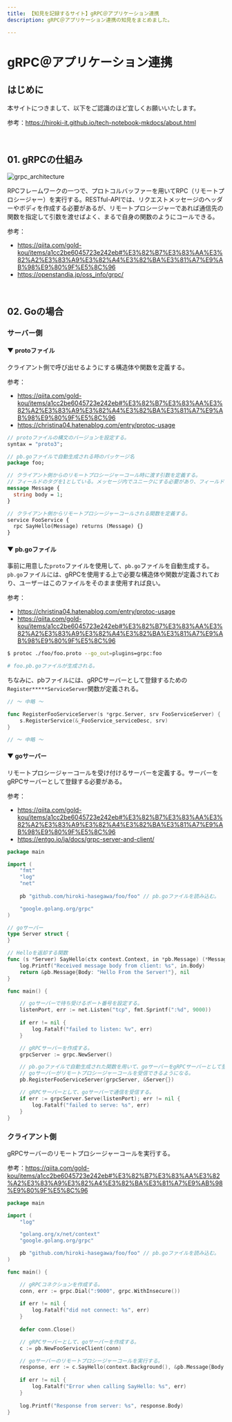 ```yaml
---
title: 【知見を記録するサイト】gRPC＠アプリケーション連携
description: gRPC＠アプリケーション連携の知見をまとめました。

---
```


# gRPC＠アプリケーション連携

## はじめに

本サイトにつきまして、以下をご認識のほど宜しくお願いいたします。

参考：https://hiroki-it.github.io/tech-notebook-mkdocs/about.html

<br>

## 01. gRPCの仕組み

![grpc_architecture](https://raw.githubusercontent.com/hiroki-it/tech-notebook/master/images/grpc_architecture.png)

RPCフレームワークの一つで、プロトコルバッファーを用いてRPC（リモートプロシージャー）を実行する。RESTful-APIでは、リクエストメッセージのヘッダーやボディを作成する必要があるが、リモートプロシージャーであれば通信先の関数を指定して引数を渡せばよく、まるで自身の関数のようにコールできる。

参考：

- https://qiita.com/gold-kou/items/a1cc2be6045723e242eb#%E3%82%B7%E3%83%AA%E3%82%A2%E3%83%A9%E3%82%A4%E3%82%BA%E3%81%A7%E9%AB%98%E9%80%9F%E5%8C%96
- https://openstandia.jp/oss_info/grpc/

<br>

## 02. Goの場合

### サーバー側

#### ▼ protoファイル

クライアント側で呼び出せるようにする構造体や関数を定義する。

参考：

- https://qiita.com/gold-kou/items/a1cc2be6045723e242eb#%E3%82%B7%E3%83%AA%E3%82%A2%E3%83%A9%E3%82%A4%E3%82%BA%E3%81%A7%E9%AB%98%E9%80%9F%E5%8C%96
- https://christina04.hatenablog.com/entry/protoc-usage

```protobuf
// protoファイルの構文のバージョンを設定する。
syntax = "proto3";

// pb.goファイルで自動生成される時のパッケージ名
package foo;

// クライアント側からのリモートプロシージャーコール時に渡す引数を定義する。
// フィールドのタグを1としている。メッセージ内でユニークにする必要があり、フィールドが増えれば別の数字を割り当てる。
message Message {
  string body = 1;
}

// クライアント側からリモートプロシージャーコールされる関数を定義する。
service FooService {
  rpc SayHello(Message) returns (Message) {}
}
```

#### ▼ pb.goファイル

事前に用意した```proto```ファイルを使用して、```pb.go```ファイルを自動生成する。```pb.go```ファイルには、gRPCを使用する上で必要な構造体や関数が定義されており、ユーザーはこのファイルをそのまま使用すれば良い。

参考：

- https://christina04.hatenablog.com/entry/protoc-usage
- https://qiita.com/gold-kou/items/a1cc2be6045723e242eb#%E3%82%B7%E3%83%AA%E3%82%A2%E3%83%A9%E3%82%A4%E3%82%BA%E3%81%A7%E9%AB%98%E9%80%9F%E5%8C%96

```bash
$ protoc ./foo/foo.proto --go_out=plugins=grpc:foo 

# foo.pb.goファイルが生成される。
```

ちなみに、pbファイルには、gRPCサーバーとして登録するための```Register*****ServiceServer```関数が定義される。

```go
// 〜 中略 〜

func RegisterFooServiceServer(s *grpc.Server, srv FooServiceServer) {
	s.RegisterService(&_FooService_serviceDesc, srv)
}

// 〜 中略 〜
```

#### ▼ goサーバー

リモートプロシージャーコールを受け付けるサーバーを定義する。サーバーをgRPCサーバーとして登録する必要がある。

参考：

- https://qiita.com/gold-kou/items/a1cc2be6045723e242eb#%E3%82%B7%E3%83%AA%E3%82%A2%E3%83%A9%E3%82%A4%E3%82%BA%E3%81%A7%E9%AB%98%E9%80%9F%E5%8C%96
- https://entgo.io/ja/docs/grpc-server-and-client/

```go
package main

import (
    "fmt"
    "log"
    "net"
  
    pb "github.com/hiroki-hasegawa/foo/foo" // pb.goファイルを読み込む。

    "google.golang.org/grpc"
)

// goサーバー
type Server struct {
}

// Helloを返却する関数
func (s *Server) SayHello(ctx context.Context, in *pb.Message) (*Message, error) {
	log.Printf("Received message body from client: %s", in.Body)
	return &pb.Message{Body: "Hello From the Server!"}, nil
}

func main() {

    // goサーバーで待ち受けるポート番号を設定する。
    listenPort, err := net.Listen("tcp", fmt.Sprintf(":%d", 9000))
  
    if err != nil {
        log.Fatalf("failed to listen: %v", err)
    }

    // gRPCサーバーを作成する。
    grpcServer := grpc.NewServer()

    // pb.goファイルで自動生成された関数を用いて、goサーバーをgRPCサーバーとして登録する。
    // goサーバーがリモートプロシージャーコールを受信できるようになる。
    pb.RegisterFooServiceServer(grpcServer, &Server{})

    // gRPCサーバーとして、goサーバーで通信を受信する。
    if err := grpcServer.Serve(listenPort); err != nil {
        log.Fatalf("failed to serve: %s", err)
    }
}
```

### クライアント側

gRPCサーバーのリモートプロシージャーコールを実行する。

参考：https://qiita.com/gold-kou/items/a1cc2be6045723e242eb#%E3%82%B7%E3%83%AA%E3%82%A2%E3%83%A9%E3%82%A4%E3%82%BA%E3%81%A7%E9%AB%98%E9%80%9F%E5%8C%96

```go
package main

import (
    "log"

    "golang.org/x/net/context"
    "google.golang.org/grpc"

    pb "github.com/hiroki-hasegawa/foo/foo" // pb.goファイルを読み込む。
)

func main() {

    // gRPCコネクションを作成する。
    conn, err := grpc.Dial(":9000", grpc.WithInsecure())
  
    if err != nil {
        log.Fatalf("did not connect: %s", err)
    }
  
    defer conn.Close()

    // gRPCサーバーとして、goサーバーを作成する。
    c := pb.NewFooServiceClient(conn)

    // goサーバーのリモートプロシージャーコールを実行する。
    response, err := c.SayHello(context.Background(), &pb.Message{Body: "Hello From Client!"})
  
    if err != nil {
        log.Fatalf("Error when calling SayHello: %s", err)
    }
  
    log.Printf("Response from server: %s", response.Body)
}
```

<br>
